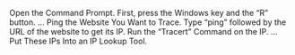 Open the Command Prompt. First, press the Windows key and the “R” button. ...
Ping the Website You Want to Trace. Type “ping” followed by the URL of the website to get its IP.
Run the “Tracert” Command on the IP. ...
Put These IPs Into an IP Lookup Tool.
